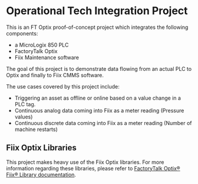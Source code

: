 # Operational Tech Integration Project

This is an FT Optix proof-of-concept project which integrates the following components:

- a MicroLogix 850 PLC
- FactoryTalk Optix
- Fiix Maintenance software

The goal of this project is to demonstrate data flowing from an actual PLC to Optix and finally to Fiix CMMS software.

The use cases covered by this project include: 

- Triggering an asset as offline or online based on a value change in a PLC tag.
- Continuous analog data coming into Fiix as a meter reading (Pressure values)
- Continuous discrete data coming into Fiix as a meter reading (Number of machine restarts)

## Fiix Optix Libraries

This project makes heavy use of the Fiix Optix libraries. For more information regarding these libraries, please refer to [FactoryTalk Optix® Fiix® Library documentation](https://literature.rockwellautomation.com/idc/groups/literature/documents/rm/info-rm007_-en-p.pdf).
